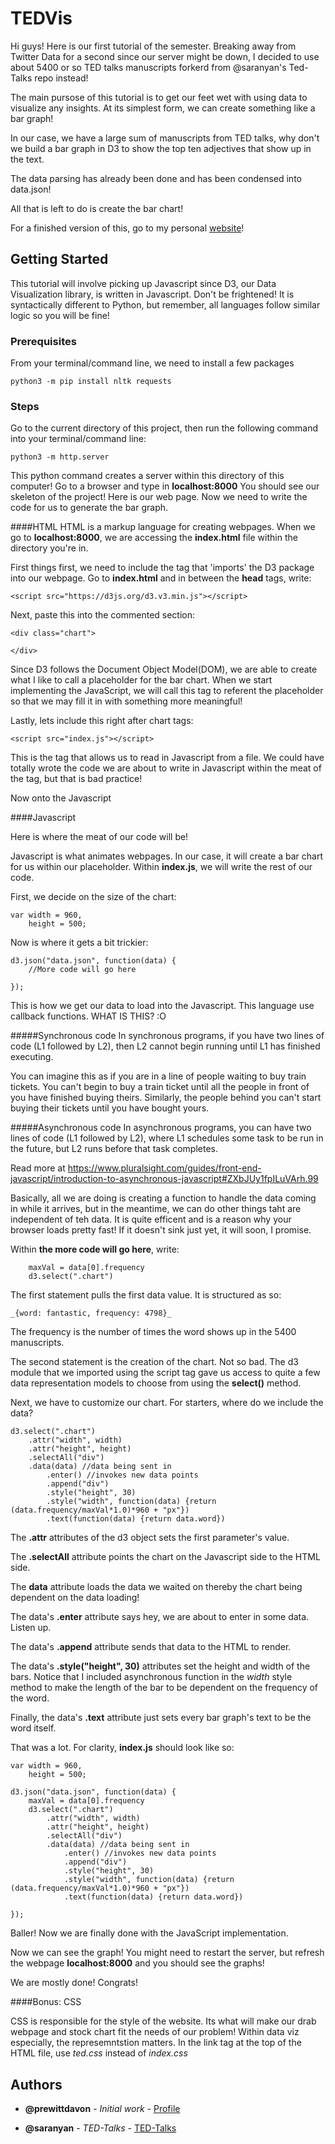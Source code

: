 # TEDVis

Hi guys! Here is our first tutorial of the semester. Breaking away from Twitter Data for a second since our server might be down, I decided to use about 5400 or so TED talks manuscripts forkerd from @saranyan's Ted-Talks repo instead!

The main pursose of this tutorial is to get our feet wet with using data to visualize any insights. At its simplest form, we can create something like a bar graph! 

In our case, we have a large sum of manuscripts from TED talks, why don't we build a bar graph in D3 to show the top ten adjectives that show up in the text. 

The data parsing has already been done and has been condensed into data.json! 

All that is left to do is create the bar chart!

For a finished version of this, go to my personal [website](parlieux.com/TED)!

## Getting Started 

This tutorial will involve picking up Javascript since D3, our Data Visualization library, is written in Javascript. Don't be frightened! It is syntactically different to Python, but remember, all languages follow similar logic so you will be fine!


### Prerequisites

From your terminal/command line, we need to install a few packages

```
python3 -m pip install nltk requests
```


### Steps

Go to the current directory of this project, then run the following command into your terminal/command line:

```
python3 -m http.server
```

This python command creates a server within this directory of this computer! Go to a browser and type in **localhost:8000** You should see our skeleton of the project! Here is our web page. Now we need to write the code for us to generate the bar graph.

####HTML
HTML is a markup language for creating webpages. When we go to **localhost:8000**, we are accessing the **index.html** file within the directory you're in.

First things first, we need to include the tag that 'imports' the D3 package into our webpage. Go to **index.html** and in between the **head** tags, write:

```
<script src="https://d3js.org/d3.v3.min.js"></script>
```


Next, paste this into the commented section:

```
<div class="chart">

</div>
```

Since D3 follows the Document Object Model(DOM), we are able to create what I like to call a placeholder for the bar chart. When we start implementing the JavaScript, we will call this tag to referent the placeholder so that we may fill it in with something more meaningful!

Lastly, lets include this right after chart tags:

```
<script src="index.js"></script>
```

This is the tag that allows us to read in Javascript from a file. We could have totally wrote the code we are about to write in Javascript within the meat of the tag, but that is bad practice! 

Now onto the Javascript

####Javascript

Here is where the meat of our code will be!

Javascript is what animates webpages. In our case, it will create a bar chart for us within our placeholder. Within **index.js**, we will write the rest of our code. 

First, we decide on the size of the chart:

```
var width = 960,
    height = 500;
```


Now is where it gets a bit trickier:

```
d3.json("data.json", function(data) {
	//More code will go here

});
```

This is how we get our data to load into the Javascript. This language use callback functions. WHAT IS THIS? :O

#####Synchronous code
In synchronous programs, if you have two lines of code (L1 followed by L2), then L2 cannot begin running until L1 has finished executing.

You can imagine this as if you are in a line of people waiting to buy train tickets. You can't begin to buy a train ticket until all the people in front of you have finished buying theirs. Similarly, the people behind you can't start buying their tickets until you have bought yours.

#####Asynchronous code
In asynchronous programs, you can have two lines of code (L1 followed by L2), where L1 schedules some task to be run in the future, but L2 runs before that task completes.


Read more at https://www.pluralsight.com/guides/front-end-javascript/introduction-to-asynchronous-javascript#ZXbJUy1fpILuVArh.99

Basically, all we are doing is creating a function to handle the data coming in while it arrives, but in the meantime, we can do other things taht are independent of teh data. It is quite efficent and is a reason why your browser loads pretty fast! If it doesn't sink just yet, it will soon, I promise. 

Within **the more code will go here**, write:
```
	maxVal = data[0].frequency
	d3.select(".chart")

```



The first statement pulls the first data value. It is structured as so: 

```
_{word: fantastic, frequency: 4798}_
```

The frequency is the number of times the word shows up in the 5400 manuscripts.



The second statement is the creation of the chart. Not so bad. The d3 module that we imported using the script tag gave us access to quite a few data representation models to choose from using the **select()** method.


Next, we have to customize our chart. For starters, where do we include the data?

```
d3.select(".chart")
    .attr("width", width)
	.attr("height", height)
	.selectAll("div")
	.data(data) //data being sent in
		.enter() //invokes new data points
		.append("div")
		.style("height", 30)
		.style("width", function(data) {return (data.frequency/maxVal*1.0)*960 + "px"})
		.text(function(data) {return data.word})
```

The **.attr** attributes of the d3 object sets the first parameter's value. 

The **.selectAll** attribute points the chart on the Javascript side to the HTML side.

The **data** attribute loads the data we waited on thereby the chart being dependent on the data loading!

The data's **.enter** attribute says hey, we are about to enter in some data. Listen up.

The data's **.append** attribute sends that data to the HTML to render.

The data's **.style("height", 30)** attributes set the height and width of the bars. Notice that I included asynchronous function in the _width_ style method to make the length of the bar to be dependent on the frequency of the word.

Finally, the data's **.text** attribute just sets every bar graph's text to be the word itself.

That was a lot. For clarity, **index.js** should look like so:

```
var width = 960,
    height = 500;

d3.json("data.json", function(data) {
	maxVal = data[0].frequency
	d3.select(".chart")
	    .attr("width", width)
    	.attr("height", height)
		.selectAll("div")
		.data(data) //data being sent in
			.enter() //invokes new data points
			.append("div")
			.style("height", 30)
			.style("width", function(data) {return (data.frequency/maxVal*1.0)*960 + "px"})
			.text(function(data) {return data.word})

});

```

Baller! Now we are finally done with the JavaScript implementation.

Now we can see the graph! You might need to restart the server, but refresh the webpage **localhost:8000** and you should see the graphs!


We are mostly done! Congrats!

####Bonus: CSS

CSS is responsible for the style of the website. Its what will make our drab webpage and stock chart fit the needs of our problem! Within data viz especially, the represemntstion matters. In the link tag at the top of the HTML file, use _ted.css_ instead of _index.css_





## Authors

* **@prewittdavon** - *Initial work* - [Profile](https://github.com/prewittdavon)

* **@saranyan** - *TED-Talks* - [TED-Talks](https://github.com/saranyan/TED-Talks)




